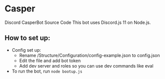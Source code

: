 # Casper
Discord CasperBot Source Code
This bot uses Discord.js 11 on Node.js.

## How to set up: 
- Config set up:
	- Rename /Structure/Configuration/config-example.json to config.json
	- Edit the file and add bot token
	- Add dev server and roles so you can use dev commands like eval
- To run the bot, run `node bootup.js`
